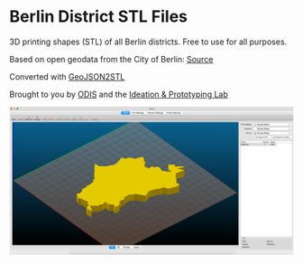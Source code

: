 # Berlin District STL Files

3D printing shapes (STL) of all Berlin districts. Free to use for all purposes.

Based on open geodata from the City of Berlin: [Source](http://fbinter.stadt-berlin.de/fb/wfs/data/senstadt/s_wfs_alkis_bezirk)

Converted with [GeoJSON2STL](https://github.com/russbiggs/geojson2stl)

Brought to you by [ODIS](https://odis-berlin.de) and the [Ideation & Prototyping Lab](https://lab.technologiestiftung-berlin.de)

![Pankow STL](img/Pankow.png)
